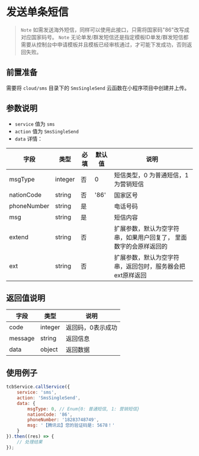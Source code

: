 # 发送单条短信

> `Note` 如需发送海外短信，同样可以使用此接口，只需将国家码"86"改写成对应国家码号。
> `Note` 无论单发/群发短信还是指定模板ID单发/群发短信都需要从控制台中申请模板并且模板已经审核通过，才可能下发成功，否则返回失败。

## 前置准备

需要将 `cloud/sms` 目录下的 `SmsSingleSend` 云函数在小程序项目中创建并上传。

## 参数说明

* `service` 值为 `sms`
* `action` 值为 `SmsSingleSend`
* `data` 详情：

| 字段 | 类型 | 必填 | 默认值 | 说明
| --- | --- | --- | --- | ---
| msgType | integer | 否 | 0 | 短信类型，0 为普通短信，1为营销短信
| nationCode | string | 否 | '86' | 国家区号
| phoneNumber | string | 是 | | 电话号码
| msg | string | 是 | | 短信内容
| extend | string | 否 | | 扩展参数，默认为空字符串，如果用户回复了， 里面数字的会原样返回的
| ext | string | 否 | | 扩展参数，默认为空字符串，返回包时，服务器会把ext原样返回


## 返回值说明

 字段 | 类型 | 说明
| --- | --- | ---
| code | integer | 返回码，0表示成功
| message | string | 返回信息
| data | object | 返回数据

## 使用例子

```js
tcbService.callService({
    service: 'sms',
    action: 'SmsSingleSend',
    data: {
        msgType: 0, // Enum{0: 普通短信, 1: 营销短信}
        nationCode: '86',
        phoneNumber: '18283748749',
        msg: '【腾讯云】您的验证码是: 5678！'
    }
}).then((res) => {
    // 处理结果
});
```